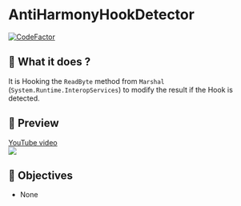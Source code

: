 # AntiHarmonyHookDetector

[![CodeFactor](https://www.codefactor.io/repository/github/thehelltower/antiharmonyhookdetector/badge?s=c6a16887158b0516d0289e7a0c17a565a371226f)](https://www.codefactor.io/repository/github/thehelltower/antiharmonyhookdetector)

## 📜 What it does ?

It is Hooking the `ReadByte` method from `Marshal` (`System.Runtime.InteropServices`) to modify the result if the Hook is detected.

## 🎥 Preview

[YouTube video](https://www.youtube.com/watch?v=Wvni3wOw8ig)<br>
[![](https://i.imgur.com/rj6FNc5.png)](https://www.youtube.com/watch?v=Wvni3wOw8ig)

## 🌟 Objectives

- None
